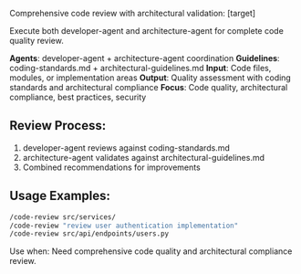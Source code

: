 Comprehensive code review with architectural validation: [target]

Execute both developer-agent and architecture-agent for complete code quality review.

**Agents**: developer-agent + architecture-agent coordination
**Guidelines**: coding-standards.md + architectural-guidelines.md
**Input**: Code files, modules, or implementation areas
**Output**: Quality assessment with coding standards and architectural compliance
**Focus**: Code quality, architectural compliance, best practices, security

## Review Process:
1. developer-agent reviews against coding-standards.md
2. architecture-agent validates against architectural-guidelines.md  
3. Combined recommendations for improvements

## Usage Examples:
```bash
/code-review src/services/
/code-review "review user authentication implementation" 
/code-review src/api/endpoints/users.py
```

Use when: Need comprehensive code quality and architectural compliance review.
